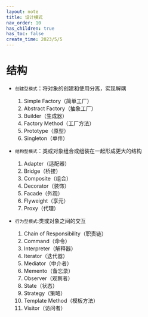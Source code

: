 ```yaml
---
layout: note
title: 设计模式
nav_order: 10
has_children: true
has_toc: false
create_time: 2023/5/5
---
```




# 结构

- `创建型模式`：将对象的创建和使用分离，实现解耦
    1. Simple Factory（简单工厂）
    2. Abstract Factory（抽象工厂）
    3. Builder（生成器）
    4. Factory Method（工厂方法）
    5. Prototype（原型）
    6. Singleton（单件）

- `结构型模式`：类或对象组合或组装在一起形成更大的结构
    1. Adapter（适配器）
    2. Bridge（桥接）
    3. Composite（组合）
    4. Decorator（装饰）
    5. Facade（外观）
    6. Flyweight（享元）
    7. Proxy（代理）

- `行为型模式`:类或对象之间的交互
    1. Chain of Responsibility（职责链）
    2. Command（命令）
    3. Interpreter（解释器）
    4. Iterator（迭代器）
    5. Mediator（中介者）
    6. Memento（备忘录）
    7. Observer（观察者）
    8. State（状态）
    9. Strategy（策略）
    10. Template Method（模板方法）
    11. Visitor（访问者）
